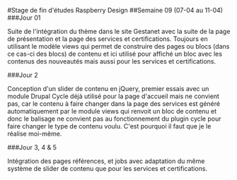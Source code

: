 #Stage de fin d'études Raspberry Design
##Semaine 09 (07-04 au 11-04)
###Jour 01

Suite de l'intégration du thème dans le site Gestanet avec la suite de la page de présentation et la page des services et certifications. Toujours en utilisant le modèle views qui permet de construire des pages ou blocs (dans ce cas-ci des blocs) de contenu et ici utilisé pour affiché un bloc avec les contenus des nouveautés mais aussi pour les services et certifications.

###Jour 2

Conception d'un slider de contenu en jQuery, premier essais avec un module Drupal Cycle déjà utilisé pour la page d'accueil mais ne convient pas, car le contenu à faire changer dans la page des services est généré automatiquement par le module views qui renvoit un bloc de contenu et donc le balisage ne convient pas au fonctionnement du plugin cycle pour faire changer le type de contenu voulu. C'est pourquoi il faut que je le réalise moi-même.

###Jour 3, 4 & 5

Intégration des pages références, et jobs avec adaptation du même système de slider de contenu que pour les services et certifications.